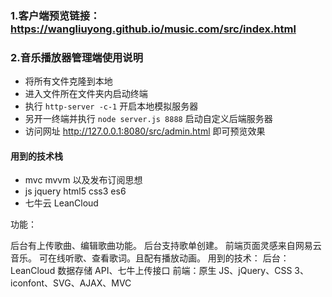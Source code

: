 ### 1.客户端预览链接：https://wangliuyong.github.io/music.com/src/index.html
### 2.音乐播放器管理端使用说明
- 将所有文件克隆到本地
- 进入文件所在文件夹内启动终端
- 执行 `http-server -c-1` 开启本地模拟服务器
- 另开一终端并执行 `node server.js 8888` 启动自定义后端服务器 
- 访问网址 http://127.0.0.1:8080/src/admin.html 即可预览效果

#### 用到的技术栈
- mvc mvvm 以及发布订阅思想
- js jquery html5 css3 es6
- 七牛云 LeanCloud

功能：

后台有上传歌曲、编辑歌曲功能。
后台支持歌单创建。
前端页面灵感来自网易云音乐。
可在线听歌、查看歌词。且配有播放动画。
用到的技术：
后台：LeanCloud 数据存储 API、七牛上传接口
前端：原生 JS、jQuery、CSS 3、iconfont、SVG、AJAX、MVC
